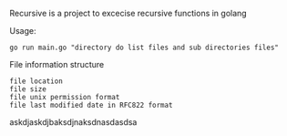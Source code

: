 Recursive is a project to excecise recursive functions in golang

Usage:

    go run main.go "directory do list files and sub directories files"

File information structure

    file location
    file size
    file unix permission format
    file last modified date in RFC822 format
askdjaskdjbaksdjnaksdnasdasdsa
